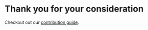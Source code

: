 # Thank you for your consideration

Checkout out our [contribution guide](https://virtualwebenv.github.io/contributing).
